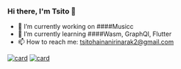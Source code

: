 ### Hi there, I'm Tsito 👋

<!--
**TsitoUw/TsitoUw** is a ✨ _special_ ✨ repository because its `README.md` (this file) appears on your GitHub profile.
Here are some ideas to get you started:
-->

- 🔭 I’m currently working on ####Musicc
- 🌱 I’m currently learning ####Wasm, GraphQl, Flutter
- 📫 How to reach me: tsitohainanirinarak2@gmail.com

[![card](https://api.githubtrends.io/user/svg/TsitoUw/repos?time_range=one_year&group=other&theme=dark)](https://api.githubtrends.io/user/svg/TsitoUw/repos?time_range=one_year&group=other&theme=dark)
[![card](https://api.githubtrends.io/user/svg/TsitoUw/langs?time_range=one_year&theme=dark)](https://api.githubtrends.io/user/svg/TsitoUw/langs?time_range=one_year&theme=dark)

